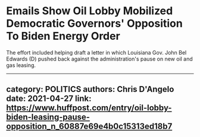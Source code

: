 # Emails Show Oil Lobby Mobilized Democratic Governors' Opposition To Biden Energy Order

The effort included helping draft a letter in which Louisiana Gov. John Bel Edwards (D) pushed back against the administration's pause on new oil and gas leasing.

---
category: POLITICS
authors: Chris D'Angelo
date: 2021-04-27
link: https://www.huffpost.com/entry/oil-lobby-biden-leasing-pause-opposition_n_60887e69e4b0c15313ed18b7
---
